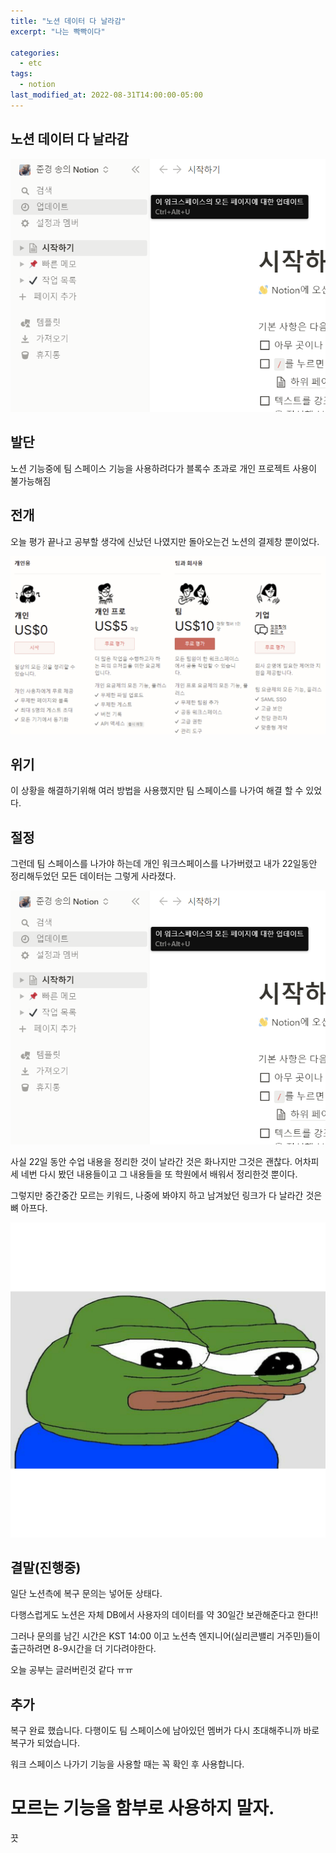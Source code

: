 ```yaml
---
title: "노션 데이터 다 날라감"
excerpt: "나는 빡빡이다"

categories:
  - etc
tags:
  - notion
last_modified_at: 2022-08-31T14:00:00-05:00
---
```


## 노션 데이터 다 날라감  

![Disaster](/assets/images/disaster.png)


## 발단
노션 기능중에 팀 스페이스 기능을 사용하려다가 블록수 초과로 개인 프로젝트 사용이 불가능해짐 

## 전개


오늘 평가 끝나고 공부할 생각에 신났던 나였지만 돌아오는건 노션의 결제창 뿐이었다.

![notion](/assets/images/notion_payTable.png)

## 위기

이 상황을 해결하기위해 여러 방법을 사용했지만 팀 스페이스를 나가여 해결 할 수 있었다. 


## 절정

그런데 팀 스페이스를 나가야 하는데 개인 워크스페이스를 나가버렸고 내가 22일동안 정리해두었던 모든 데이터는 그렇게 사라졌다.

![Disaster](/assets/images/disaster.png)

사실 22일 동안 수업 내용을 정리한 것이 날라간 것은 화나지만 그것은 괜찮다. 어차피 세 네번 다시 봤던 내용들이고 그 내용들을 또 학원에서 배워서 정리한것 뿐이다.


그렇지만 중간중간 모르는 키워드, 나중에 봐야지 하고 남겨놨던 링크가 다 날라간 것은 뼈 아프다.

![pepe1](/assets/images/pepe1.png)

## 결말(진행중)

일단 노션측에 복구 문의는 넣어둔 상태다.

다행스럽게도 노션은 자체 DB에서 사용자의 데이터를 약 30일간 보관해준다고 한다!!

그러나 문의를 남긴 시간은 KST 14:00 이고 노션측 엔지니어(실리콘밸리 거주민)들이 출근하려면 8-9시간을 더 기다려야한다.

오늘 공부는 글러버린것 같다 ㅠㅠ

## 추가

복구 완료 했습니다. 다행이도 팀 스페이스에 남아있던 멤버가 다시 초대해주니까 바로 복구가 되었습니다.

워크 스페이스 나가기 기능을 사용할 때는 꼭 확인 후 사용합니다.

# 모르는 기능을 함부로 사용하지 말자.

끗